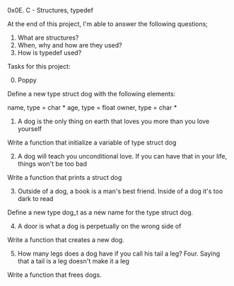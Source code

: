 0x0E. C - Structures, typedef


At the end of this project, I'm able to answer the following questions;

1. What are structures?
2. When, why and how are they used?
3. How is typedef used?



Tasks for this project:

0. Poppy

Define a new type struct dog with the following elements:

name, type = char *
age, type = float
owner, type = char *


1. A dog is the only thing on earth that loves you more than you love yourself

Write a function that initialize a variable of type struct dog


2. A dog will teach you unconditional love. If you can have that in your life, things won't be too bad

Write a function that prints a struct dog


3. Outside of a dog, a book is a man's best friend. Inside of a dog it's too dark to read

Define a new type dog_t as a new name for the type struct dog.


4. A door is what a dog is perpetually on the wrong side of

Write a function that creates a new dog.


5. How many legs does a dog have if you call his tail a leg? Four. Saying that a tail is a leg doesn't make it a leg


Write a function that frees dogs.

